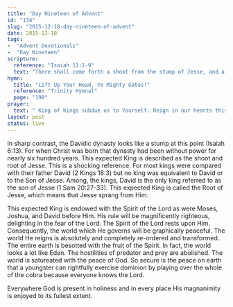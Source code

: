 ```yaml
---
title: "Day Nineteen of Advent"
id: "134"
slug: "2015-12-18-day-nineteen-of-advent"
date: 2015-12-18
tags:
-  "Advent Devotionals"
-  "Day Nineteen"
scripture:
  reference: "Isaiah 11:1-9"
  text: "There shall come forth a shoot from the stump of Jesse, and a branch from his roots shall bear fruit. And the Spirit of the Lord shall rest upon Him, the Spirit of wisdom and understanding, the Spirit of counsel and might, the Spirit of knowledge and the fear of the Lord. And his delight shall be in the fear of the Lord. He shall not judge... with righteousness he shall judge the poor, and decide with equity for the meek of the earth;... Righteousness shall be the belt of his waist... The wolf shall dwell with the lamb... and a little child shall lead them... The nursing child shall play over the hole of the cobra, and the weaned child shall put his hand on the adder’s den. In that day the root of Jesse, who shall stand as a signal for the peoples —of him shall the nations inquire, and his resting place shall be glorious...”"
hymn:
  title: "Lift Up Your Head, Ye Mighty Gates!"
  reference: "Trinity Hymnal"
  page: "198"
prayer:
  text: " King of Kings subdue us to Yourself. Reign in our hearts this Christmas. May the earth be full of the knowledge of Your rule, and may we be transformed by the peace which comes from Your Spirit. Amen."
layout: post
status: live
---
```


In sharp contrast, the Davidic dynasty looks like a stump at this point (Isaiah 6:13). For when Christ was born that dynasty had been without power for nearly six hundred years. This expected King is described as the shoot and root of Jesse. This is a shocking reference. For most kings were compared with their father David (2 Kings 18:3) but no king was equivalent to David or to the Son of Jesse. Among, the kings, David is the only king referred to as the son of Jesse (1 Sam 20:27-33). This expected King is called the Root of Jesse, which means that Jesse sprang from Him.

This expected King is endowed with the Spirit of the Lord as were Moses, Joshua, and David before Him. His rule will be magnificently righteous, delighting in the fear of the Lord. The Spirit of the Lord rests upon Him. Consequently, the world which He governs will be graphically peaceful. The world He reigns is absolutely and completely re-ordered and transformed. The entire earth is besotted with the fruit of the Spirit. In fact, the world looks a lot like Eden. The hostilities of predator and prey are abolished. The world is satureated with the peace of God. So secure is the peace on earth that a youngster can rightfully exercise dominion by playing over the whole of the cobra because everyone knows the Lord.

Everywhere God is present in holiness and in every place His magnanimity is enjoyed to its fullest extent.
